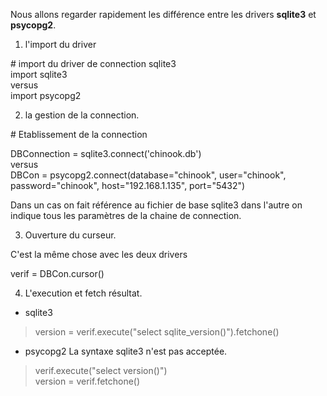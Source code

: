 
Nous allons regarder rapidement les différence entre les drivers **sqlite3** et **psycopg2**.

1. l'import du driver

\# import du driver de connection sqlite3   
import sqlite3   
versus   
import psycopg2

2. la gestion de la connection.

\# Etablissement de la connection

DBConnection = sqlite3.connect('chinook.db')   
versus   
DBCon = psycopg2.connect(database="chinook", user="chinook", password="chinook", host="192.168.1.135", port="5432")

Dans un cas on fait référence au fichier de base sqlite3 dans l'autre on indique tous les paramètres de la chaine de connection.

3. Ouverture du curseur.

C'est la même chose avec les deux drivers

verif = DBCon.cursor()

4. L'execution et fetch résultat.

  * sqlite3
>version = verif.execute("select sqlite_version()").fetchone()

  * psycopg2
  La syntaxe sqlite3 n'est pas acceptée.

  > verif.execute("select version()")  
  > version = verif.fetchone()
